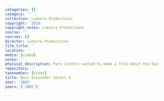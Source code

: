 ```yaml
---
categories: []
category: ''
collection: Lumiere Productions
copyright: '2010'
copyright_notes: Lumiere Productions
course: ''
courses: []
director: Lumiere Productions
film_title: ''
location: ''
media: [video]
notes: ''
physical_description: Pare Lorentz wanted to make a film about the dust bowl.
repository: ''
taxonomies: [Video]
title: Buzz Alexander Select 4
year: '2002'
years: ['2002']

---
```

